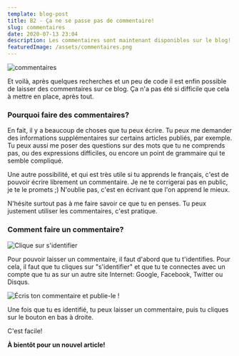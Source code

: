 ```yaml
---
template: blog-post
title: B2 - Ça ne se passe pas de commentaire!
slug: commentaires
date: 2020-07-13 23:04
description: Les commentaires sont maintenant disponibles sur le blog!
featuredImage: /assets/commentaires.png
---
```

![commentaires](/assets/commentaires.png)

Et voilà, après quelques recherches et un peu de code il est enfin possible de laisser des commentaires sur ce blog. Ça n'a pas été si difficile que cela à mettre en place, après tout.

### Pourquoi faire des commentaires?

En fait, il y a beaucoup de choses que tu peux écrire. Tu peux me demander des informations supplémentaires sur certains articles publiés, par exemple. Tu peux aussi me poser des questions sur des mots que tu ne comprends pas, ou des expressions difficiles, ou encore un point de grammaire qui te semble compliqué.

Une autre possibilité, et qui est très utile si tu apprends le français, c'est de pouvoir écrire librement un commentaire. Je ne te corrigerai pas en public, je te le promets ;) N'oublie pas, c'est en écrivant que l'on apprend le mieux.

N'hésite surtout pas à me faire savoir ce que tu en penses. Tu peux justement utiliser les commentaires, c'est pratique.

### Comment faire un commentaire?

![Clique sur s'identifier](/assets/capture-d’écran-2020-07-13-à-22.49.13.png)

Pour pouvoir laisser un commentaire, il faut d'abord que tu t'identifies. Pour cela, il faut que tu cliques sur "s'identifier" et que tu te connectes avec un compte que tu as sur un autre site Internet: Google, Facebook, Twitter ou Disqus.

![Écris ton commentaire et publie-le !](/assets/capture-d’écran-2020-07-13-à-22.53.27.png)

Une fois que tu es identifié, tu peux laisser un commentaire, puis tu cliques sur le bouton en bas à droite.

C'est facile!

**À bientôt pour un nouvel article!**